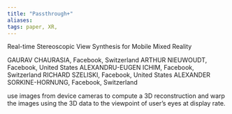 ```yaml
---
title: "Passthrough+"
aliases: 
tags: paper, XR, 
---
```


Real-time Stereoscopic View Synthesis for Mobile Mixed Reality

GAURAV CHAURASIA, Facebook, Switzerland 
ARTHUR NIEUWOUDT, Facebook, United States 
ALEXANDRU-EUGEN ICHIM, Facebook, Switzerland 
RICHARD SZELISKI, Facebook, United States 
ALEXANDER SORKINE-HORNUNG, Facebook, Switzerland

use images from device cameras to compute a 3D reconstruction and warp the images using the 3D data to the viewpoint of user’s eyes at display rate.

